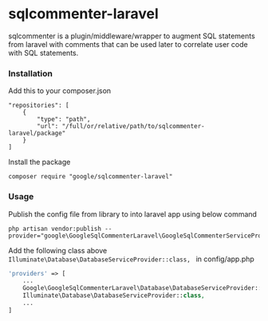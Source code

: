# sqlcommenter-laravel

sqlcommenter is a plugin/middleware/wrapper to augment SQL statements from laravel
with comments that can be used later to correlate user code with SQL statements.


### Installation
Add this to your composer.json
```shell
"repositories": [
    {
        "type": "path",
        "url": "/full/or/relative/path/to/sqlcommenter-laravel/package"
    }
]
```
Install the package
```shell
composer require "google/sqlcommenter-laravel"
```
### Usage
Publish the config file from library to into laravel app using below command

```shell
php artisan vendor:publish --provider="google\GoogleSqlCommenterLaravel\GoogleSqlCommenterServiceProvider"
```

Add the following class above ``Illuminate\Database\DatabaseServiceProvider::class,
`` in config/app.php
```php
'providers' => [
    ...
    Google\GoogleSqlCommenterLaravel\Database\DatabaseServiceProvider::class,
    Illuminate\Database\DatabaseServiceProvider::class,
    ...
]
```
